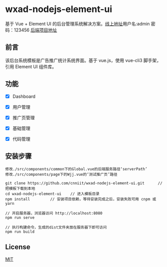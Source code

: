 # wxad-nodejs-element-ui


基于 Vue + Element UI 的后台管理系统解决方案。[线上地址](http://vue.npmjs.top/)用户名:admin 密码：123456 [后端项目地址](https://github.com/cnniit/wxad-nodejs-express)



## 前言

该后台系统模板是广告推广统计系统界面。基于 vue.js，使用 vue-cli3 脚手架，引用 Element UI 组件库。

## 功能

-   [x] Dashboard
-   [x] 用户管理
-   [x] 推广页管理
-   [x] 基础管理
-   [x] 代码管理


## 安装步骤

```
修改./src/components/common下的Global.vue的后端服务路径‘serverPath’
修改./src/components/page下的Wjj.vue的‘测试推广页’路径

git clone https://github.com/cnniit/wxad-nodejs-element-ui.git      // 把模板下载到本地
cd wxad-nodejs-element-ui    // 进入模板目录
npm install         // 安装项目依赖，等待安装完成之后，安装失败可用 cnpm 或 yarn

// 开启服务器，浏览器访问 http://localhost:8080
npm run serve

// 执行构建命令，生成的dist文件夹放在服务器下即可访问
npm run build
```

## License

[MIT](https://github.com/cnniit/wxad-nodejs-element-ui/blob/master/LICENSE)
